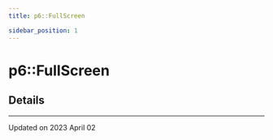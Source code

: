 ```yaml
---
title: p6::FullScreen

sidebar_position: 1
---
```


# p6::FullScreen





## Details
-------------------------------

Updated on 2023 April 02